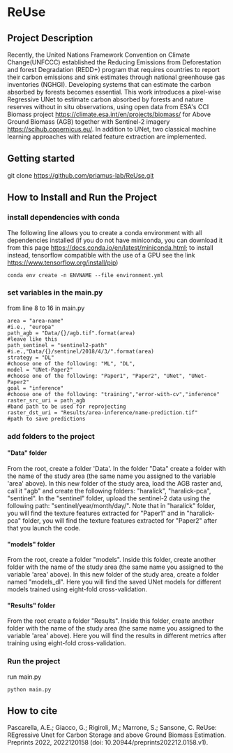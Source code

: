 # ReUse
## Project Description
Recently, the United Nations Framework Convention on Climate Change(UNFCCC) established the Reducing Emissions from Deforestation and forest Degradation (REDD+) program 
that requires countries to report their carbon emissions and sink estimates through national greenhouse gas inventories (NGHGI). Developing systems
that can estimate the carbon absorbed by forests becomes essential. This work introduces a pixel-wise Regressive UNet to estimate carbon absorbed by forests and nature reserves without in situ 
observations, using open data from ESA's CCI Biomass project https://climate.esa.int/en/projects/biomass/ for Above Ground Biomass (AGB) together with Sentinel-2 imagery
https://scihub.copernicus.eu/. 
In addition to UNet, two classical machine learning approaches with related feature extraction are implemented.
## Getting started
git clone https://github.com/priamus-lab/ReUse.git
## How to Install and Run the Project
### install dependencies with conda
The following line allows you to create a conda environment with all dependencies installed (if you do not have miniconda, you can download it from this 
page https://docs.conda.io/en/latest/miniconda.html; to install instead, tensorflow compatible with the use of a GPU see the link https://www.tensorflow.org/install/pip)

```
conda env create -n ENVNAME --file environment.yml
```

### set variables in the main.py
from line 8 to 16 in main.py

```
area = "area-name"                                                  #i.e., "europa"                                                  
path_agb = "Data/{}/agb.tif".format(area)                           #leave like this
path_sentinel = "sentinel2-path"                                    #i.e.,"Data/{}/sentinel/2018/4/3/".format(area)
strategy = "DL"                                                     #choose one of the following: "ML", "DL",
model = "UNet-Paper2"                                               #choose one of the following: "Paper1", "Paper2", "UNet", "UNet-Paper2" 
goal = "inference"                                                  #choose one of the following: "training","error-with-cv","inference" 
raster_src_uri = path_agb                                           #band path to be used for reprojecting
raster_dst_uri = "Results/area-inference/name-prediction.tif"       #path to save predictions
```

### add folders to the project
#### "Data" folder
From the root, create a folder 'Data'. In the folder "Data" create a folder with the name of the study area (the same name you assigned to the variable 'area' above). 
In this new folder of the study area, load the AGB raster and, call it "agb" and create the following folders: "haralick", "haralick-pca", "sentinel".
In the "sentinel" folder, upload the sentinel-2 data using the following path: "sentinel/year/month/day/".
Note that in "haralick" folder, you will find the texture features extracted for "Paper1" and in "haralick-pca" folder, you will find the texture features extracted for "Paper2" after that you launch the code.
#### "models" folder
From the root, create a folder "models". Inside this folder, create another folder with the name of the study area (the same name you assigned to the variable 'area' above).
In this new folder of the study area, create a folder named "models_dl". Here you will find the saved UNet models for different models trained using eight-fold cross-validation.
#### "Results" folder
From the root create a folder "Results". Inside this folder, create another folder with the name of the study area (the same name you assigned to the variable 'area' above).
Here you will find the results in different metrics after training using eight-fold cross-validation.
### Run the project
run  main.py

```
python main.py
```

## How to cite

Pascarella, A.E.; Giacco, G.; Rigiroli, M.; Marrone, S.; Sansone, C. ReUse: REgressive Unet for Carbon Storage and above Ground Biomass Estimation. Preprints 2022, 2022120158 (doi: 10.20944/preprints202212.0158.v1).



